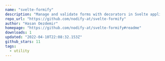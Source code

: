 ```yaml
---
name: "svelte-formify"
description: "Manage and validate forms with decorators in Svelte applications."
repo_url: "https://github.com/nodify-at/svelte-formify"
author: "Hasan Oezdemir"
homepage: "https://github.com/nodify-at/svelte-formify#readme"
downloads: 1
updated: "2022-04-10T22:08:32.153Z"
github_stars: 11
tags: 
  - utility
---
```

